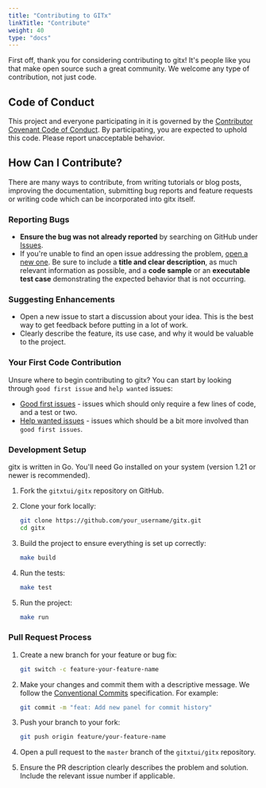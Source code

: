 ```yaml
---
title: "Contributing to GITx"
linkTitle: "Contribute"
weight: 40
type: "docs"
---
```


First off, thank you for considering contributing to gitx! It's people like you that make open source such a great community. We welcome any type of contribution, not just code.

## Code of Conduct

This project and everyone participating in it is governed by the [Contributor Covenant Code of Conduct](https://www.contributor-covenant.org/version/2/1/code_of_conduct/). By participating, you are expected to uphold this code. Please report unacceptable behavior.

## How Can I Contribute?

There are many ways to contribute, from writing tutorials or blog posts, improving the documentation, submitting bug reports and feature requests or writing code which can be incorporated into gitx itself.

### Reporting Bugs

- **Ensure the bug was not already reported** by searching on GitHub under [Issues](https://github.com/gitxtui/gitx/issues).
- If you're unable to find an open issue addressing the problem, [open a new one](https://github.com/gitxtui/gitx/issues/new). Be sure to include a **title and clear description**, as much relevant information as possible, and a **code sample** or an **executable test case** demonstrating the expected behavior that is not occurring.

### Suggesting Enhancements

- Open a new issue to start a discussion about your idea. This is the best way to get feedback before putting in a lot of work.
- Clearly describe the feature, its use case, and why it would be valuable to the project.

### Your First Code Contribution

Unsure where to begin contributing to gitx? You can start by looking through `good first issue` and `help wanted` issues:

- [Good first issues](https://github.com/gitxtui/gitx/labels/good%20first%20issue) - issues which should only require a few lines of code, and a test or two.
- [Help wanted issues](https://github.com/gitxtui/gitx/labels/help%20wanted) - issues which should be a bit more involved than `good first issues`.

### Development Setup

gitx is written in Go. You'll need Go installed on your system (version 1.21 or newer is recommended).

1. Fork the `gitxtui/gitx` repository on GitHub.
2. Clone your fork locally:

    ```sh
    git clone https://github.com/your_username/gitx.git
    cd gitx
    ```

3. Build the project to ensure everything is set up correctly:

    ```sh
    make build
    ```

4. Run the tests:

    ```sh
    make test
    ```

5. Run the project:

    ```sh
    make run
    ```

### Pull Request Process

1. Create a new branch for your feature or bug fix:

    ```sh
    git switch -c feature-your-feature-name
    ```

2. Make your changes and commit them with a descriptive message. We follow the [Conventional Commits](https://www.conventionalcommits.org/en/v1.0.0/) specification. For example:

    ```sh
    git commit -m "feat: Add new panel for commit history"
    ```

3. Push your branch to your fork:

    ```sh
    git push origin feature/your-feature-name
    ```

4. Open a pull request to the `master` branch of the `gitxtui/gitx` repository.
5. Ensure the PR description clearly describes the problem and solution. Include the relevant issue number if applicable.
